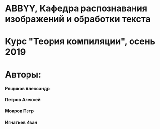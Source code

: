 # ABBYY, Кафедра распознавания изображений и обработки текста
# Курс "Теория компиляции", осень 2019

# Авторы:
  #### Рящиков Александр
  #### Петров Алексей
  #### Мокров Петр
  #### Игнатьев Иван
